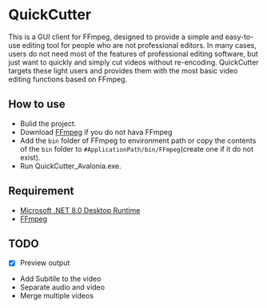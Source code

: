 # QuickCutter
This is a GUI client for FFmpeg, designed to provide a simple and easy-to-use editing tool for people who are not professional editors. 
In many cases, users do not need most of the features of professional editing software, but just want to quickly and simply cut videos without re-encoding. QuickCutter targets these light users and provides them with the most basic video editing functions based on FFmpeg.

## How to use
 - Bulid the project.
 - Download [FFmpeg](https://github.com/BtbN/FFmpeg-Builds/releases) if you do not hava FFmpeg
 - Add the `bin` folder of FFmpeg to environment path or copy the contents of the `bin` folder to `#ApplicationPath/bin/FFmpeg`(create one if it do not exist).
 - Run QuickCutter_Avalonia.exe.

## Requirement
 - [Microsoft .NET 8.0 Desktop Runtime](https://download.visualstudio.microsoft.com/download/pr/cb56b18a-e2a6-4f24-be1d-fc4f023c9cc8/be3822e20b990cf180bb94ea8fbc42fe/dotnet-sdk-8.0.101-win-x64.exe)
 - [FFmpeg](https://github.com/BtbN/FFmpeg-Builds/releases)

 ## TODO
 - [x] Preview output
 - Add Subitile to the video
 - Separate audio and video
 - Merge multiple videos